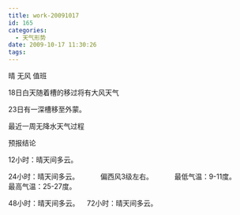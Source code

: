 ```yaml
---
title: work-20091017
id: 165
categories:
  - 天气形势
date: 2009-10-17 11:30:26
tags:
---
```


晴 无风 值班

18日白天随着槽的移过将有大风天气

23日有一深槽移至外蒙。

最近一周无降水天气过程

预报结论<!--more-->

12小时：晴天间多云。

24小时：晴天间多云。           偏西风3级左右。           最低气温：9-11度。           最高气温：25-27度。

48小时：晴天间多云。    72小时：晴天间多云。